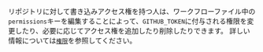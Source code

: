 リポジトリに対して書き込みアクセス権を持つ人は、ワークフローファイル中の`permissions`キーを編集することによって、`GITHUB_TOKEN`に付与される権限を変更したり、必要に応じてアクセス権を追加したり削除したりできます。 詳しい情報については[`権限`](/actions/reference/workflow-syntax-for-github-actions#permissions)を参照してください。 
